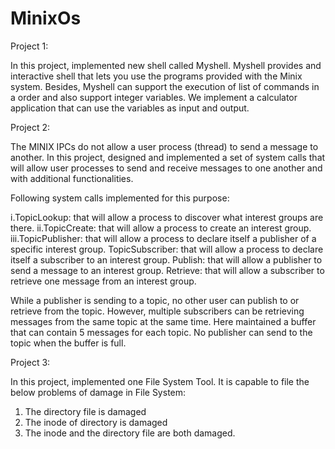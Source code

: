 # MinixOs

Project 1:

In this project, implemented new shell called Myshell. Myshell provides and interactive shell that lets you use the programs provided with the Minix system. Besides, Myshell can support the execution of list of commands in a order and also support integer variables. We implement a calculator application that can use the variables as input and output.



Project 2:

The MINIX IPCs do not allow a user process (thread) to send a message to another. In this project, designed and implemented a set of system calls that will allow user processes to send and receive messages to one another and with additional functionalities.

Following system calls implemented for this purpose:

i.TopicLookup: that will allow a process to discover what interest groups are there.
ii.TopicCreate: that will allow a process to create an interest group.
iii.TopicPublisher: that will allow a process to declare itself a publisher of a specific interest group.
       TopicSubscriber: that will allow a process to declare itself a subscriber to an interest group.
       Publish: that will allow a publisher to send a message to an interest group.
       Retrieve: that will allow a subscriber to retrieve one message from an interest group.
       
While a publisher is sending to a topic, no other user can publish to or retrieve from the topic. However, multiple subscribers can be retrieving messages from the same topic at the same time. Here maintained a buffer that can contain 5 messages for each topic. No publisher can send to the topic when the buffer is full.



Project 3:

In this project, implemented one File System Tool.
It is capable to file the below problems of damage in File System:
1. The directory file is damaged
2. The inode of directory is damaged
3. The inode and the directory file are both damaged.

